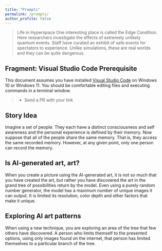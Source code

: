 ```yaml
---
title: "Prompts"
permalink: /prompts/
author_profile: false
---
```


> Life in Hyperspace
One interesting place is called the Edge Condition. Here researchers investigate the effects of extremely unlikely quantum events. Staff have curated an exhibit of safe events for spectators to experience. Unlike simulations, these are real worlds and they can be quite dangerous.

## Fragment: Visual Studio Code Prerequisite
This document assumes you have installed [Visual Studio Code](https://code.visualstudio.com/Download) on Windows 10 or Windows 11. You should be comfortable editing files and executing commands in a terminal window.

> * Send a PR with your link

## Story Idea
Imagine a set of people. They each have a distinct consciousness and self awareness and the personal experience is defined by their memory. Now suppose that all of the people share the same memory. That is, they access the same recorded memory. However, at any given point, only one person can record the memory. 

## Is AI-generated art, art?
When you create a picture using the AI-generated art, it is not so much that you have created the art, but rather you have discovered the art in the grand tree of possibilities return by the model. Even using a purely random number generator, the model has a maximum number of unique images it can output. It is limited its resolution, color depth and other factors that make it unique.

## Exploring AI art patterns
When using a new technique, you are exploring an area of the tree that few others have discovered. A person who limits themself to the presented options, using only images found on the internet, that person has limited themselves to a particular branch of the tree.